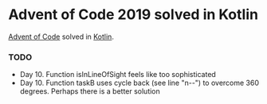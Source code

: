 Advent of Code 2019 solved in Kotlin
====================================

[Advent of Code](http://adventofcode.com/2019/) solved in [Kotlin](https://kotlinlang.org/).

### TODO

* Day 10. Function isInLineOfSight feels like too sophisticated
* Day 10. Function taskB uses cycle back (see line "n--") to overcome 360 degrees. Perhaps there is a better solution
